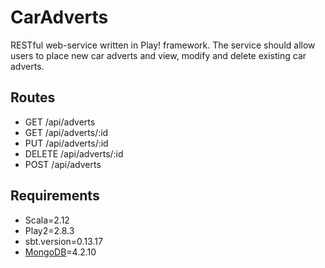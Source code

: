 # CarAdverts

RESTful web-service written in Play! framework.  The service should allow users to place new car adverts and view, modify and delete existing car adverts.

## Routes 

- GET     /api/adverts                    
- GET     /api/adverts/:id                
- PUT     /api/adverts/:id                
- DELETE  /api/adverts/:id                
- POST    /api/adverts      

## Requirements

- Scala=2.12
- Play2=2.8.3
- sbt.version=0.13.17
- [MongoDB](https://www.mongodb.com/try/download/community)=4.2.10
